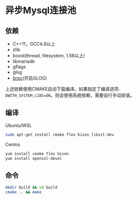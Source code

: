 # 异步Mysql连接池

## 依赖
* C++11，GCC4.8以上
* zlib
* boost(thread, filesystem, 1.56以上)
* libmariadb
* gflags
* glog
* [brpc](https://github.com/apache/incubator-brpc)(开启GLOG)

上述依赖使用CMAKE自动下载编译。如果指定了编译选项`-DWITH_SYSTEM_LIBS=ON`，则会使用系统依赖，需要自行手动安装。  

## 编译
Ubuntu/WSL
```bash
sudo apt-get install cmake flex bison libssl-dev
```

Centos
```bash
yum install cmake flex bison
yum install openssl-devel
```

## 命令
```bash
mkdir build && cd build
cmake .. && make
```
